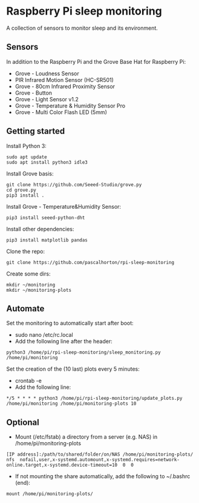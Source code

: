 # Raspberry Pi sleep monitoring

A collection of sensors to monitor sleep and its environment.

## Sensors

In addition to the Raspberry Pi and the Grove Base Hat for Raspberry Pi:

* Grove - Loudness Sensor
* PIR Infrared Motion Sensor (HC-SR501)	
* Grove - 80cm Infrared Proximity Sensor
* Grove - Button
* Grove - Light Sensor v1.2	
* Grove - Temperature & Humidity Sensor Pro
* Grove - Multi Color Flash LED (5mm)


## Getting started

Install Python 3:
```
sudo apt update
sudo apt install python3 idle3
```

Install Grove basis:
```
git clone https://github.com/Seeed-Studio/grove.py
cd grove.py
pip3 install .
```

Install Grove - Temperature&Humidity Sensor:
```
pip3 install seeed-python-dht
```

Install other dependencies:
```
pip3 install matplotlib pandas
```

Clone the repo:
```
git clone https://github.com/pascalhorton/rpi-sleep-monitoring
```

Create some dirs:
```
mkdir ~/monitoring
mkdir ~/monitoring-plots
```


## Automate

Set the monitoring to automatically start after boot:
* sudo nano /etc/rc.local
* Add the following line after the header: 
```
python3 /home/pi/rpi-sleep-monitoring/sleep_monitoring.py /home/pi/monitoring
```

Set the creation of the (10 last) plots every 5 minutes:
* crontab -e
* Add the following line: 
```
*/5 * * * * python3 /home/pi/rpi-sleep-monitoring/update_plots.py /home/pi/monitoring /home/pi/monitoring-plots 10
```


## Optional

* Mount (/etc/fstab) a directory from a server (e.g. NAS) in /home/pi/monitoring-plots 
```
[IP address]:/path/to/shared/folder/on/NAS /home/pi/monitoring-plots/  nfs  nofail,user,x-systemd.automount,x-systemd.requires=network-online.target,x-systemd.device-timeout=10  0  0
```
* If not mounting the share automatically, add the following to ~/.bashrc (end):
```
mount /home/pi/monitoring-plots/
```
